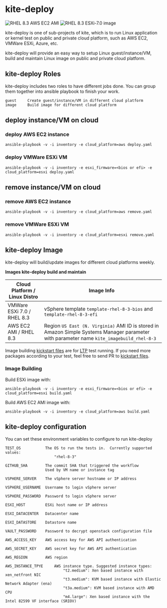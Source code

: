 # kite-deploy

![RHEL 8.3 AWS EC2 AMI](https://github.com/virt-s1/kite-deploy/workflows/RHEL%208.3%20AWS%20EC2%20AMI/badge.svg)
![RHEL 8.3 ESXi-7.0 image](https://github.com/virt-s1/kite-deploy/workflows/RHEL%208.3%20ESXi-7.0%20image/badge.svg)

kite-deploy is one of sub-projects of kite, which is to run Linux application or kernel test on public and private cloud platform, such as AWS EC2, VMWare ESXi, Azure, etc.

kite-deploy will provide an easy way to setup Linux guest/instance/VM, build and maintain Linux image on public and private cloud platform.

## kite-deploy Roles

kite-deploy includes two roles to have different jobs done. You can group them together into ansible playbook to finish your work.

    guest     Create guest/instance/VM in different cloud platform
    image     Build image for different cloud platform

## deploy instance/VM on cloud

### deploy AWS EC2 instance

    ansible-playbook -v -i inventory -e cloud_platform=aws deploy.yaml

### deploy VMWare ESXi VM

    ansible-playbook -v -i inventory -e esxi_firmware=<bios or efi> -e cloud_platform=esxi deploy.yaml

## remove instance/VM on cloud

### remove AWS EC2 instance

    ansible-playbook -v -i inventory -e cloud_platform=aws remove.yaml

### remove VMWare ESXi VM

    ansible-playbook -v -i inventory -e cloud_platform=esxi remove.yaml

## kite-deploy Image

kite-deploy will build/update images for different cloud platforms weekly.

**Images kite-deploy build and maintain**

| Cloud Platform / Linux Distro | Image Info |
| ---- | ---- |
| VMWare ESXi 7.0 / RHEL 8.3 | vSphere template `template-rhel-8-3-bios` and `template-rhel-8-3-efi` |
| AWS EC2 AMI / RHEL 8.3 | Region `US East (N. Virginia)` AMI ID is stored in Amazon Simple Systems Manager parameter with parameter name `kite_imagebuild_rhel-8-3` |

Image building [kickstart files](https://github.com/henrywang/lctp/tree/master/roles/image/templates) are for [LTP](https://github.com/linux-test-project/ltp) test running. If you need more packages according to your test, feel free to send PR to [kickstart files](https://github.com/henrywang/lctp/tree/master/roles/image/templates).

### Image Building

Build ESXi image with:

    ansible-playbook -v -i inventory -e esxi_firmware=<bios or efi> -e cloud_platform=esxi build.yaml

Build AWS EC2 AMI image with:

    ansible-playbook -v -i inventory -e cloud_platform=aws build.yaml

## kite-deploy configuration

You can set these environment variables to configure to run kite-deploy

    TEST_OS           The OS to run the tests in.  Currently supported values:
                          "rhel-8-3"

    GITHUB_SHA        The commit SHA that triggered the workflow
                      Used by VM name or instance tag

    VSPHERE_SERVER    The vSphere server hostname or IP address

    VSPHERE_USERNAME  Username to login vSphere server

    VSPHERE_PASSWORD  Password to login vSphere server

    ESXI_HOST         ESXi host name or IP address

    ESXI_DATACENTER   Datacenter name

    ESXI_DATASTORE    Datastore name

    VAULT_PASSWORD    Password to decrypt openstack configuration file

    AWS_ACCESS_KEY    AWS access key for AWS API authentication

    AWS_SECRET_KEY    AWS secret key for AWS API authentication

    AWS_REGION        AWS region

    AWS_INSTANCE_TPYE     AWS instance type. Suggested instance types:
                              "t2.medium": Xen based instance with xen_netfront NIC
                              "t3.medium": KVM based instance with Elastic Network Adapter (ena)
                              "t3a.medium": KVM based instance with AMD CPU
                              "m4.large": Xen based instance with the Intel 82599 VF interface (SRIOV)
